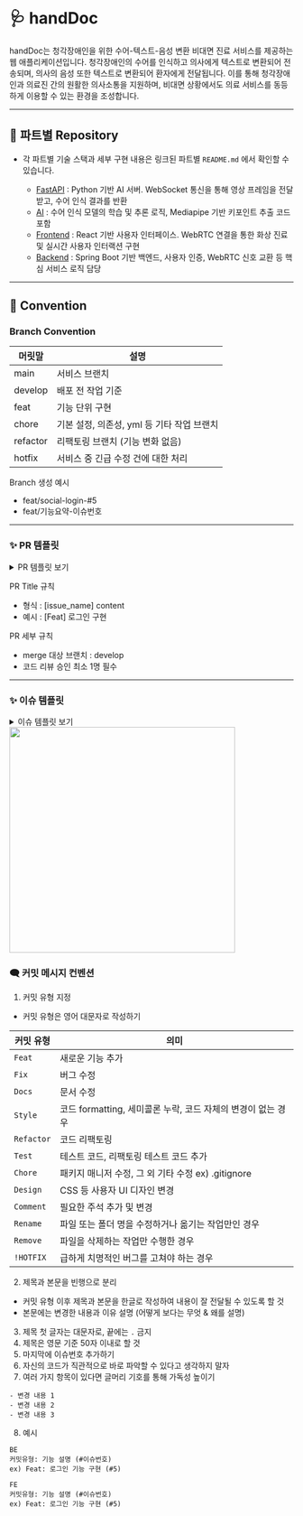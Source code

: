 # 🩺 handDoc 

handDoc는 청각장애인을 위한 수어-텍스트-음성 변환 비대면 진료 서비스를 제공하는 웹 애플리케이션입니다. 청각장애인의 수어를 인식하고 의사에게 텍스트로 변환되어 전송되며, 의사의 음성 또한 텍스트로 변환되어 환자에게 전달됩니다. 이를 통해 청각장애인과 의료진 간의 원활한 의사소통을 지원하며, 비대면 상황에서도 의료 서비스를 동등하게 이용할 수 있는 환경을 조성합니다.

---
## 📂 파트별 Repository 
- 각 파트별 기술 스택과 세부 구현 내용은 링크된 파트별 `README.md` 에서 확인할 수 있습니다.

  - [FastAPI](https://github.com/3-NoPainNoGain/FastAPI) : Python 기반 AI 서버. WebSocket 통신을 통해 영상 프레임을 전달받고, 수어 인식 결과를 반환 
  - [AI](https://github.com/3-NoPainNoGain/AI) : 수어 인식 모델의 학습 및 추론 로직, Mediapipe 기반 키포인트 추출 코드 포함 
  - [Frontend](https://github.com/3-NoPainNoGain/FE) : React 기반 사용자 인터페이스. WebRTC 연결을 통한 화상 진료 및 실시간 사용자 인터랙션 구현 
  - [Backend](https://github.com/3-NoPainNoGain/BE) : Spring Boot 기반 백엔드, 사용자 인증, WebRTC 신호 교환 등 핵심 서비스 로직 담당

--- 
## 📌 Convention 
### Branch Convention 
| 머릿말 | 설명 |
| --- | --- |
| main | 서비스 브랜치 |
| develop | 배포 전 작업 기준 |
| feat | 기능 단위 구현 |
| chore | 기본 설정, 의존성, yml 등 기타 작업 브랜치 | 
| refactor | 리팩토링 브랜치 (기능 변화 없음) | 
| hotfix | 서비스 중 긴급 수정 건에 대한 처리 | 

Branch 생성 예시 
- feat/social-login-#5
- feat/기능요약-이슈번호

---
### ✨  PR 템플릿
<details>
<summary> PR 템플릿 보기</summary>
  
```
## 🪺 Summary


## 🌱 Issue Number
<!-- #뒤에 이슈넘버 써주시면 자동으로 이슈페이지 연결이 됩니다!-->
- #


## 🙏 To Reviewers

```
</details>

PR Title 규칙 
- 형식 : [issue_name] content
- 예시 : [Feat] 로그인 구현

PR 세부 규칙 
- merge 대상 브랜치 : develop
- 코드 리뷰 승인 최소 1명 필수

---
### ✨  이슈 템플릿 
<details>
<summary> 이슈 템플릿 보기</summary>
  
```  
---
name: 이슈 생성 템플릿
about: 해당 이슈 생성 템플릿을 사용하여 이슈를 생성해주세요.
title: ''
labels: ''
assignees: ''
---

## Description
해당 이슈에 대한 설명
## Changes
### 변경 사항 제목
- [ ] 세부 사항 1
- [ ] 세부 사항 2
## API
| URL                | method | Usage                | Authorization Needed |
| ------------------ | ------ | -------------------- | -------------------- |
| api 경로       | POST| API 용도| 인가 필요성                    |
## Additional context
추가적인 내용

```
</details>

<img src="https://github.com/user-attachments/assets/88589376-4644-46b5-94fe-dc913cb72db0" width="400"/>

### 🗨️ 커밋 메시지 컨벤션 

1. 커밋 유형 지정
- 커밋 유형은 영어 대문자로 작성하기

| 커밋 유형 | 의미 |
| --- | --- |
| `Feat` | 새로운 기능 추가 |
| `Fix` | 버그 수정 |
| `Docs` | 문서 수정 |
| `Style` | 코드 formatting, 세미콜론 누락, 코드 자체의 변경이 없는 경우 |
| `Refactor` | 코드 리팩토링 |
| `Test` | 테스트 코드, 리팩토링 테스트 코드 추가 |
| `Chore` | 패키지 매니저 수정, 그 외 기타 수정 ex) .gitignore |
| `Design` | CSS 등 사용자 UI 디자인 변경 |
| `Comment` | 필요한 주석 추가 및 변경 |
| `Rename` | 파일 또는 폴더 명을 수정하거나 옮기는 작업만인 경우 |
| `Remove` | 파일을 삭제하는 작업만 수행한 경우 |
| `!HOTFIX` | 급하게 치명적인 버그를 고쳐야 하는 경우 |

2. 제목과 본문을 빈행으로 분리
- 커밋 유형 이후 제목과 본문을 한글로 작성하여 내용이 잘 전달될 수 있도록 할 것
- 본문에는 변경한 내용과 이유 설명 (어떻게 보다는 무엇 & 왜를 설명)
3. 제목 첫 글자는 대문자로, 끝에는 `.` 금지
4. 제목은 영문 기준 50자 이내로 할 것
5. 마지막에 이슈번호 추가하기
6. 자신의 코드가 직관적으로 바로 파악할 수 있다고 생각하지 말자
7. 여러 가지 항목이 있다면 글머리 기호를 통해 가독성 높이기
```
- 변경 내용 1
- 변경 내용 2
- 변경 내용 3
```
8. 예시
```
BE
커밋유형: 기능 설명 (#이슈번호)
ex) Feat: 로그인 기능 구현 (#5)

FE
커밋유형: 기능 설명 (#이슈번호)
ex) Feat: 로그인 기능 구현 (#5)
```
